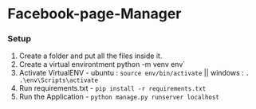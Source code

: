 # Facebook-page-Manager

### Setup
1. Create a folder and put all the files inside it.
2. Create a virtual environtment python -m venv env`
3. Activate VirtualENV - ubuntu : `source env/bin/activate` || windows : `. .\env\Scripts\activate`
4. Run requirements.txt - `pip install -r requirements.txt`
5. Run the Application - `python manage.py runserver localhost`
